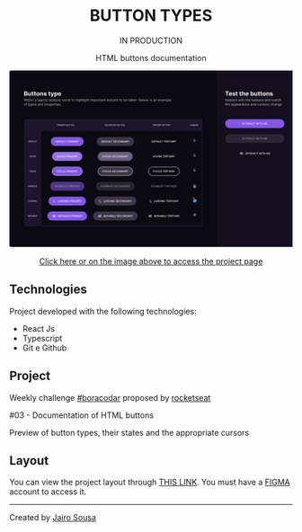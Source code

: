 <h1 align="center"> BUTTON TYPES </h1>
<p align="center">IN PRODUCTION</p>
<p align="center">HTML buttons documentation</p>

<a align="center" href="#">
  <img alt="App preview" src="./.github/preview.svg">
</a>

<p align="center">
<a href="#">
  Click here or on the image above to access the project page
</a>
</p>

## Technologies

Project developed with the following technologies:

- React Js
- Typescript
- Git e Github

## Project

Weekly challenge [#boracodar](https://boracodar.dev/) proposed by [rocketseat](https://www.rocketseat.com.br/)

#03 - Documentation of HTML buttons

Preview of button types, their states and the appropriate cursors

## Layout

You can view the project layout through [THIS LINK](https://www.figma.com/community/file/1197534710257750520). You must have a [FIGMA](https://www.figma.com/) account to access it.

---

Created by [Jairo Sousa](https://github.com/jairo-sousa)
